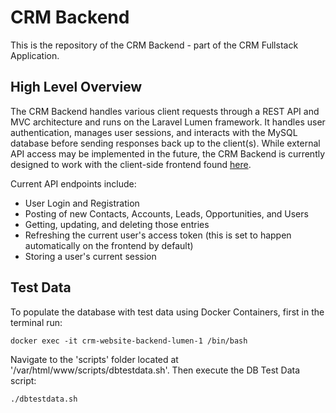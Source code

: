 # CRM Backend

This is the repository of the CRM Backend - part of the CRM Fullstack Application.

## High Level Overview

The CRM Backend handles various client requests through a REST API and MVC architecture and runs on the Laravel Lumen framework. It handles user authentication, manages user sessions, and interacts with the MySQL database before sending responses back up to the client(s). While external API access may be implemented in the future, the CRM Backend is currently designed to work with the client-side frontend found [here](https://github.com/ChristopherH-eth/React-crm-website-frontend).

Current API endpoints include:

-   User Login and Registration
-   Posting of new Contacts, Accounts, Leads, Opportunities, and Users
-   Getting, updating, and deleting those entries
-   Refreshing the current user's access token (this is set to happen automatically on the frontend by default)
-   Storing a user's current session

## Test Data

To populate the database with test data using Docker Containers, first in the terminal run:

```
docker exec -it crm-website-backend-lumen-1 /bin/bash
```

Navigate to the 'scripts' folder located at '/var/html/www/scripts/dbtestdata.sh'. Then execute the DB Test Data script:

```
./dbtestdata.sh
```
